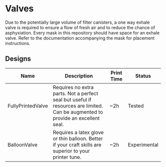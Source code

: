 # Valves
Due to the potentially large volume of filter canisters, a one way exhale valve is required to ensure a flow of fresh air and to reduce the chance of asphyxiation. Every mask in this repository should have space for an exhale valve. Refer to the documentation accompanying the mask for placement instructions.

## Designs

| Name | Description | Print Time | Status |
| - | - | - | - |
| FullyPrintedValve | Requires no extra parts. Not a perfect seal but useful if resources are limited. Can be augmented to provide an excellent seal. | ~2h | Tested |
| BalloonValve | Requires a latex glove or thin balloon. Better if your craft skills are superior to your printer tune. | ~2h | Experimental |
